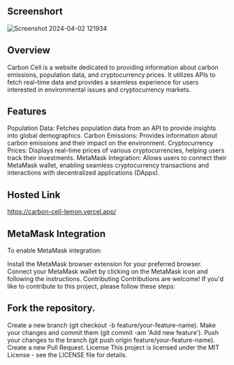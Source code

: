 ## Screenshort

![Screenshot 2024-04-02 121934](https://github.com/abhay0933/Carbon-cell/assets/127731916/b6323579-20fc-4c41-9dbd-7dbdce2a094c)


## Overview
Carbon Cell is a website dedicated to providing information about carbon emissions, population data, and cryptocurrency prices. It utilizes APIs to fetch real-time data and provides a seamless experience for users interested in environmental issues and cryptocurrency markets.

## Features
Population Data: Fetches population data from an API to provide insights into global demographics.
Carbon Emissions: Provides information about carbon emissions and their impact on the environment.
Cryptocurrency Prices: Displays real-time prices of various cryptocurrencies, helping users track their investments.
MetaMask Integration: Allows users to connect their MetaMask wallet, enabling seamless cryptocurrency transactions and interactions with decentralized applications (DApps).

## Hosted Link 
https://carbon-cell-lemon.vercel.app/

## MetaMask Integration
To enable MetaMask integration:

Install the MetaMask browser extension for your preferred browser.
Connect your MetaMask wallet by clicking on the MetaMask icon and following the instructions.
Contributing
Contributions are welcome! If you'd like to contribute to this project, please follow these steps:

## Fork the repository.
Create a new branch (git checkout -b feature/your-feature-name).
Make your changes and commit them (git commit -am 'Add new feature').
Push your changes to the branch (git push origin feature/your-feature-name).
Create a new Pull Request.
License
This project is licensed under the MIT License - see the LICENSE file for details.


